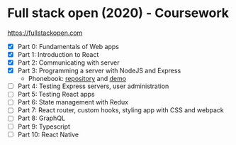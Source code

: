 # Full stack open (2020) - Coursework

https://fullstackopen.com

- [x] Part 0: Fundamentals of Web apps
- [x] Part 1: Introduction to React
- [x] Part 2: Communicating with server
- [x] Part 3: Programming a server with NodeJS and Express
    * Phonebook: 
     [repository](https://github.com/janLuke/phonebook) and
     [demo](https://janluke-phonebook.herokuapp.com/)
- [ ] Part 4: Testing Express servers, user administration
- [ ] Part 5: Testing React apps
- [ ] Part 6: State management with Redux
- [ ] Part 7: React router, custom hooks, styling app with CSS and webpack
- [ ] Part 8: GraphQL
- [ ] Part 9: Typescript
- [ ] Part 10: React Native